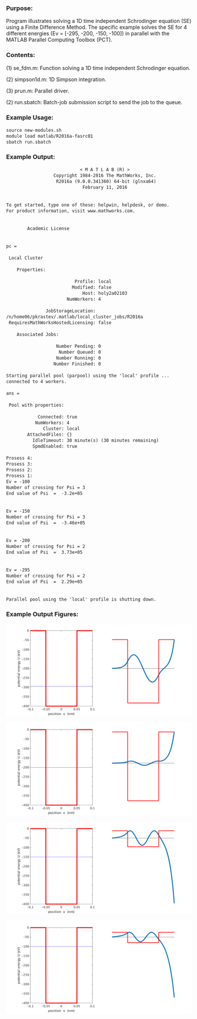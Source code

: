 ### Purpose:

Program illustrates solving a 1D time independent Schrodinger equation (SE) 
using a Finite Difference Method. The specific example solves the SE for 4
different energies (Ev = [-295, -200, -150, -100]) in parallel with the MATLAB 
Parallel Computing Toolbox (PCT).

### Contents:

(1) se_fdm.m: Function solving a 1D time independent Schrodinger equation.

(2) simpson1d.m: 1D Simpson integration.

(3) prun.m: Parallel driver.

(2) run.sbatch: Batch-job submission script to send the job to the queue.

### Example Usage:

	source new-modules.sh
	module load matlab/R2016a-fasrc01
	sbatch run.sbatch
    
### Example Output:

```
                            < M A T L A B (R) >
                  Copyright 1984-2016 The MathWorks, Inc.
                   R2016a (9.0.0.341360) 64-bit (glnxa64)
                             February 11, 2016


To get started, type one of these: helpwin, helpdesk, or demo.
For product information, visit www.mathworks.com.


        Academic License


pc =

 Local Cluster

    Properties:

                          Profile: local
                         Modified: false
                             Host: holy2a02103
                       NumWorkers: 4

               JobStorageLocation: /n/home06/pkrastev/.matlab/local_cluster_jobs/R2016a
 RequiresMathWorksHostedLicensing: false

    Associated Jobs:

                   Number Pending: 0
                    Number Queued: 0
                   Number Running: 0
                  Number Finished: 0

Starting parallel pool (parpool) using the 'local' profile ... connected to 4 workers.

ans =

 Pool with properties:

            Connected: true
           NumWorkers: 4
              Cluster: local
        AttachedFiles: {}
          IdleTimeout: 30 minute(s) (30 minutes remaining)
          SpmdEnabled: true

Prosess 4:
Prosess 3:
Prosess 2:
Prosess 1:
Ev = -100
Number of crossing for Psi = 3
End value of Psi  =  -3.2e+05


Ev = -150
Number of crossing for Psi = 3
End value of Psi  =  -3.46e+05


Ev = -200
Number of crossing for Psi = 2
End value of Psi  =  3.73e+05


Ev = -295
Number of crossing for Psi = 2
End value of Psi  =  2.29e+05


Parallel pool using the 'local' profile is shutting down.
```

### Example Output Figures:

![Process 1:](fig_1.png)

![Process 2:](fig_2.png)

![Process 3:](fig_3.png)

![Process 4:](fig_4.png)

